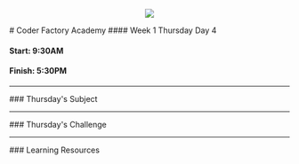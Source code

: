<p align="center"><img src="https://github.com/coder-factory-academy/cf-guidline-css/blob/master/CFA.png"></p>
# Coder Factory Academy
#### Week 1 Thursday Day 4

#### Start: 9:30AM
#### Finish: 5:30PM
<hr>
### Thursday's Subject




<hr>
### Thursday's Challenge


<hr>
### Learning Resources
